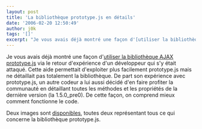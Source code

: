 ```yaml
---
layout: post
title: 'La bibliothèque prototype.js en détails'
date: '2006-02-20 12:50:49'
author: j0k
tags: '[]'
excerpt: "Je vous avais déjà montré une façon d'[utiliser la bibliothèque AJAX prototype.js](http://www.j0k3r.net/news-utiliser-la-bibliotheque-ajax-prototype-js-979.html) via le retour d'expérience d'un développeur qui s'y était attaqué.     \nCette aide permettait d'exploiter plus facilement prototype.js mais ne détaillait pas totalement la bibliothèque. De part      …"
---
```


Je vous avais déjà montré une façon d'[utiliser la bibliothèque AJAX prototype.js](http://www.j0k3r.net/news-utiliser-la-bibliotheque-ajax-prototype-js-979.html) via le retour d'expérience d'un développeur qui s'y était attaqué.
Cette aide permettait d'exploiter plus facilement prototype.js mais ne détaillait pas totalement la bibliothèque. De part son expérience avec prototype.js, un autre codeur a lui aussi décidé d'en faire profiter la communauté en détaillant toutes les méthodes et les propriétés de la dernière version (la 1.5.0_pre0). De cette façon, on comprend mieux comment fonctionne le code.

Deux images sont [disponibles](http://www.snook.ca/archives/000531.php), toutes deux représentant tous ce qui concerne la bibliothèque prototype.js.
